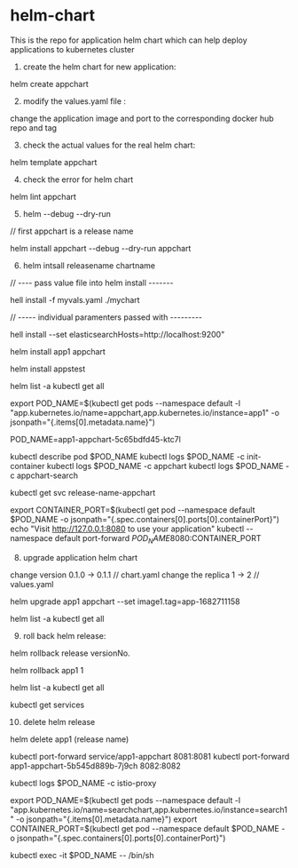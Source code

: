 # helm-chart
This is the repo for application helm chart which can help deploy applications to kubernetes cluster

1. create the helm chart for new application:

helm create appchart 

2. modify the values.yaml file :

change the application image and port to the corresponding docker hub repo and tag

3. check the actual values for the real helm chart:

helm template appchart 

4. check the error for helm chart 

helm lint appchart

5. helm --debug --dry-run

// first appchart is a release name

helm install appchart --debug --dry-run appchart

6. helm intsall releasename chartname

// ---- pass value file into helm install -------

hell install -f myvals.yaml ./mychart

// ----- individual paramenters passed with ---------

hell install --set elasticsearchHosts=http://localhost:9200"

helm install app1 appchart

helm install appstest

helm list -a
kubectl get all

export POD_NAME=$(kubectl get pods --namespace default -l "app.kubernetes.io/name=appchart,app.kubernetes.io/instance=app1" -o jsonpath="{.items[0].metadata.name}")

POD_NAME=app1-appchart-5c65bdfd45-ktc7l 

kubectl describe pod $POD_NAME 
kubectl logs $POD_NAME -c init-container 
kubectl logs $POD_NAME -c appchart 
kubectl logs $POD_NAME -c appchart-search 

kubectl get svc release-name-appchart

export CONTAINER_PORT=$(kubectl get pod --namespace default $POD_NAME -o jsonpath="{.spec.containers[0].ports[0].containerPort}")
echo "Visit http://127.0.0.1:8080 to use your application"
kubectl --namespace default port-forward $POD_NAME 8080:$CONTAINER_PORT

8. upgrade application helm chart

change version 0.1.0 -> 0.1.1 // chart.yaml
change the replica 1 -> 2 // values.yaml

helm upgrade app1 appchart --set image1.tag=app-1682711158

helm list -a
kubectl get all 

9. roll back helm release:

helm rollback release versionNo.

helm rollback app1 1

helm list -a
kubectl get all 

kubectl get services

10. delete helm release

helm delete app1 (release name)

kubectl port-forward service/app1-appchart 8081:8081
kubectl port-forward app1-appchart-5b545d889b-7j9ch 8082:8082


kubectl logs $POD_NAME -c istio-proxy


  export POD_NAME=$(kubectl get pods --namespace default -l "app.kubernetes.io/name=searchchart,app.kubernetes.io/instance=search1" -o jsonpath="{.items[0].metadata.name}")
  export CONTAINER_PORT=$(kubectl get pod --namespace default $POD_NAME -o jsonpath="{.spec.containers[0].ports[0].containerPort}")

  kubectl exec -it $POD_NAME -- /bin/sh